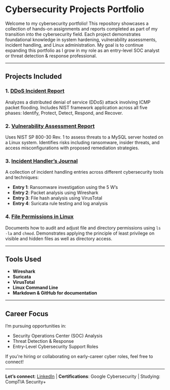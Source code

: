 # Cybersecurity Projects Portfolio

Welcome to my cybersecurity portfolio! This repository showcases a collection of hands-on assignments and reports completed as part of my transition into the cybersecurity field. Each project demonstrates foundational knowledge in system hardening, vulnerability assessments, incident handling, and Linux administration. My goal is to continue expanding this portfolio as I grow in my role as an entry-level SOC analyst or threat detection & response professional.

---

## Projects Included

### 1. [DDoS Incident Report](./DDoS_Incident_Report.md)
Analyzes a distributed denial of service (DDoS) attack involving ICMP packet flooding. Includes NIST framework application across all five phases: Identify, Protect, Detect, Respond, and Recover.

### 2. [Vulnerability Assessment Report](./Vulnerability_Assessment_Report.md)
Uses NIST SP 800-30 Rev. 1 to assess threats to a MySQL server hosted on a Linux system. Identifies risks including ransomware, insider threats, and access misconfigurations with proposed remediation strategies.

### 3. [Incident Handler’s Journal](./Incident_Handlers_Journal.md)
A collection of incident handling entries across different cybersecurity tools and techniques:
- **Entry 1**: Ransomware investigation using the 5 W’s
- **Entry 2**: Packet analysis using Wireshark
- **Entry 3**: File hash analysis using VirusTotal
- **Entry 4**: Suricata rule testing and log analysis

### 4. [File Permissions in Linux](./File_Permissions_in_Linux.md)
Documents how to audit and adjust file and directory permissions using `ls -la` and `chmod`. Demonstrates applying the principle of least privilege on visible and hidden files as well as directory access.

---

## Tools Used

- **Wireshark**
- **Suricata**
- **VirusTotal**
- **Linux Command Line**
- **Markdown & GitHub for documentation**

---

## Career Focus

I’m pursuing opportunities in:
- Security Operations Center (SOC) Analysis
- Threat Detection & Response
- Entry-Level Cybersecurity Support Roles

If you're hiring or collaborating on early-career cyber roles, feel free to connect!

---

**Let’s connect**: [LinkedIn](https://www.linkedin.com/in/corinnediorio2015) | **Certifications**: Google Cybersecurity | Studying: CompTIA Security+
